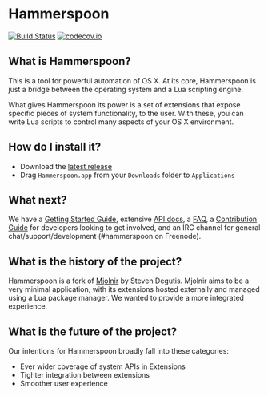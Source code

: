 # Hammerspoon
[![Build Status](https://travis-ci.org/Hammerspoon/hammerspoon.svg?branch=master)](https://travis-ci.org/Hammerspoon/hammerspoon)
[![codecov.io](https://codecov.io/github/Hammerspoon/hammerspoon/coverage.svg?branch=master)](https://codecov.io/github/Hammerspoon/hammerspoon?branch=master)

## What is Hammerspoon?

This is a tool for powerful automation of OS X. At its core, Hammerspoon is just a bridge between the operating system and a Lua scripting engine.

What gives Hammerspoon its power is a set of extensions that expose specific pieces of system functionality, to the user. With these, you can write Lua scripts to control many aspects of your OS X environment.

## How do I install it?

 * Download the [latest release](https://github.com/Hammerspoon/hammerspoon/releases/latest)
 * Drag `Hammerspoon.app` from your `Downloads` folder to `Applications`

## What next?

We have a [Getting Started Guide](http://www.hammerspoon.org/go/), extensive [API docs](http://www.hammerspoon.org/docs/), a [FAQ](http://www.hammerspoon.org/faq/), a [Contribution Guide](https://github.com/Hammerspoon/hammerspoon/blob/master/CONTRIBUTING.md) for developers looking to get involved, and an IRC channel for general chat/support/development (#hammerspoon on Freenode).

## What is the history of the project?

Hammerspoon is a fork of [Mjolnir](https://github.com/sdegutis/mjolnir) by Steven Degutis. Mjolnir aims to be a very minimal application, with its extensions hosted externally and managed using a Lua package manager. We wanted to provide a more integrated experience.

## What is the future of the project?

Our intentions for Hammerspoon broadly fall into these categories:
 * Ever wider coverage of system APIs in Extensions
 * Tighter integration between extensions
 * Smoother user experience
